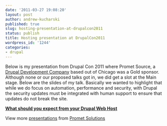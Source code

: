 ```yaml
---
date: '2011-03-27 19:08:20'
layout: post
author: andrew-kucharski
published: true
slug: hosting-presentation-at-drupalcon2011
status: publish
title: Hosting presentation at DrupalCon2011
wordpress_id: '1244'
categories:
- drupal
---
```


Below is my presentation from Drupal Con 2011 where Promet Source, a [Drupal Development Company](http://www.prometsource.com) based out of Chicago was a Gold sponsor.  Although none or our proposed talks got in, we did get a slot at the Main stage.  Below are the slides of my talk.  Basically we wanted to highlight that while we do focus on automation, performance and security, with Drupal the security updates must be integrated with human support to ensure that updates do not break the site.  



**[What should you expect from your Drupal Web Host](http://www.slideshare.net/akucharski/what-should-you-expect-from-your-drupal-web-host)**

View more [presentations](http://www.slideshare.net/) from [Promet Solutions](http://www.slideshare.net/akucharski)
